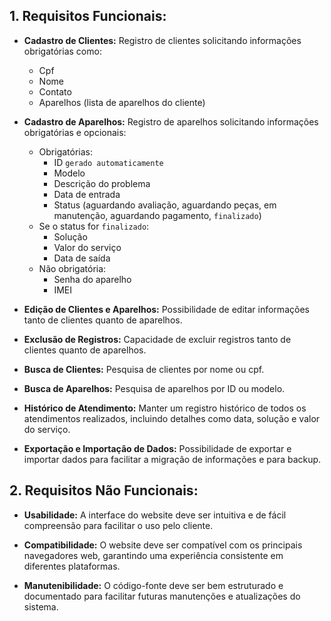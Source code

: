 ## 1. Requisitos Funcionais:

-   **Cadastro de Clientes:** Registro de clientes solicitando informações obrigatórias como:
    -   Cpf
    -   Nome
    -   Contato
    -   Aparelhos (lista de aparelhos do cliente)

-   **Cadastro de Aparelhos:** Registro de aparelhos solicitando informações obrigatórias e opcionais:
    -   Obrigatórias:
        -   ID `gerado automaticamente`
        -   Modelo
        -   Descrição do problema
        -   Data de entrada
        -   Status (aguardando avaliação, aguardando peças, em manutenção, aguardando pagamento, `finalizado`)
    -   Se o status for `finalizado`:
        -   Solução
        -   Valor do serviço
        -   Data de saída
    -   Não obrigatória:
        -   Senha do aparelho
        - IMEI

-   **Edição de Clientes e Aparelhos:** Possibilidade de editar informações tanto de clientes quanto de aparelhos.

-   **Exclusão de Registros:** Capacidade de excluir registros tanto de clientes quanto de aparelhos.

-   **Busca de Clientes:** Pesquisa de clientes por nome ou cpf.

-   **Busca de Aparelhos:** Pesquisa de aparelhos por ID ou modelo.

-   **Histórico de Atendimento:** Manter um registro histórico de todos os atendimentos realizados, incluindo detalhes como data, solução e valor do serviço.

-   **Exportação e Importação de Dados:** Possibilidade de exportar e importar dados para facilitar a migração de informações e para backup.

## 2. Requisitos Não Funcionais:

-   **Usabilidade:** A interface do website deve ser intuitiva e de fácil compreensão para facilitar o uso pelo cliente.

-   **Compatibilidade:** O website deve ser compatível com os principais navegadores web, garantindo uma experiência consistente em diferentes plataformas.

-   **Manutenibilidade:** O código-fonte deve ser bem estruturado e documentado para facilitar futuras manutenções e atualizações do sistema.